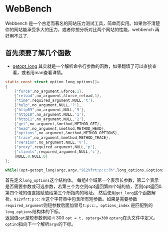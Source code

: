 # WebBench
Webbench 是一个古老而著名的网站压力测试工具，简单而实用。如果你不清楚你的网站能承受多大的压力，或者你想分析对比两个网站的性能，webbench 再好用不过了.

## 首先须要了解几个函数
- [getopt_long](http://man7.org/linux/man-pages/man3/getopt.3.html)  其实就是一个解析命令行参数的函数，如果翻墙了可以直接查看，或者用man查看详情。
```c
static const struct option long_options[]=
{
    {"force",no_argument,&force,1},
    {"reload",no_argument,&force_reload,1},
    {"time",required_argument,NULL,'t'},
    {"help",no_argument,NULL,'?'},
    {"http09",no_argument,NULL,'9'},
    {"http10",no_argument,NULL,'1'},
    {"http11",no_argument,NULL,'2'},
    {"get",no_argument,&method,METHOD_GET},
    {"head",no_argument,&method,METHOD_HEAD},
    {"options",no_argument,&method,METHOD_OPTIONS},
    {"trace",no_argument,&method,METHOD_TRACE},
    {"version",no_argument,NULL,'V'},
    {"proxy",required_argument,NULL,'p'},
    {"clients",required_argument,NULL,'c'},
    {NULL,0,NULL,0}
};

while((opt=getopt_long(argc,argv,"912Vfrt:p:c:?h",long_options,&options_index))!=EOF )
```
首先定义`long_options`这个结构体。 每组4个域第一个表示长参数，第二个表示是否需要参数或可选参数，若第三个为空则opt返回第四个域的值，否则opt返回0. 第四个域的值直接赋值给第三个所指向的地址。 
然后使用`get_long`这个函数解析。`912Vfrt:p:c:?h`这个字符串中包含所有短参数。如果是需要参数`required_argument`则短参数后面加冒号`t:p:c:`。`options_index` 是匹配到的`long_options`结构体的下标。  
返回值`opt`是短参数例如-t 300 `opt = t, optarg=300` `optarg`在头文件中定义。`optind`指向下一个解析`argv`的下标。


